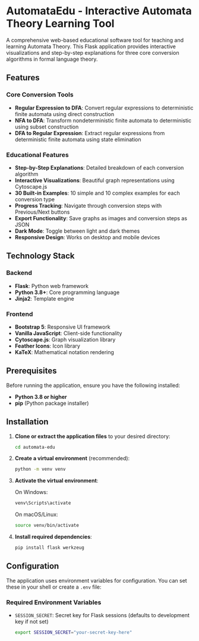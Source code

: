 # AutomataEdu - Interactive Automata Theory Learning Tool

A comprehensive web-based educational software tool for teaching and learning Automata Theory. This Flask application provides interactive visualizations and step-by-step explanations for three core conversion algorithms in formal language theory.

## Features

### Core Conversion Tools
- **Regular Expression to DFA**: Convert regular expressions to deterministic finite automata using direct construction
- **NFA to DFA**: Transform nondeterministic finite automata to deterministic using subset construction  
- **DFA to Regular Expression**: Extract regular expressions from deterministic finite automata using state elimination

### Educational Features
- **Step-by-Step Explanations**: Detailed breakdown of each conversion algorithm
- **Interactive Visualizations**: Beautiful graph representations using Cytoscape.js
- **30 Built-in Examples**: 10 simple and 10 complex examples for each conversion type
- **Progress Tracking**: Navigate through conversion steps with Previous/Next buttons
- **Export Functionality**: Save graphs as images and conversion steps as JSON
- **Dark Mode**: Toggle between light and dark themes
- **Responsive Design**: Works on desktop and mobile devices

## Technology Stack

### Backend
- **Flask**: Python web framework
- **Python 3.8+**: Core programming language
- **Jinja2**: Template engine

### Frontend
- **Bootstrap 5**: Responsive UI framework
- **Vanilla JavaScript**: Client-side functionality
- **Cytoscape.js**: Graph visualization library
- **Feather Icons**: Icon library
- **KaTeX**: Mathematical notation rendering

## Prerequisites

Before running the application, ensure you have the following installed:

- **Python 3.8 or higher**
- **pip** (Python package installer)

## Installation

1. **Clone or extract the application files** to your desired directory:
   ```bash
   cd automata-edu
   ```

2. **Create a virtual environment** (recommended):
   ```bash
   python -m venv venv
   ```

3. **Activate the virtual environment**:
   
   On Windows:
   ```bash
   venv\Scripts\activate
   ```
   
   On macOS/Linux:
   ```bash
   source venv/bin/activate
   ```

4. **Install required dependencies**:
   ```bash
   pip install flask werkzeug
   ```

## Configuration

The application uses environment variables for configuration. You can set these in your shell or create a `.env` file:

### Required Environment Variables

- `SESSION_SECRET`: Secret key for Flask sessions (defaults to development key if not set)
  ```bash
  export SESSION_SECRET="your-secret-key-here"
  